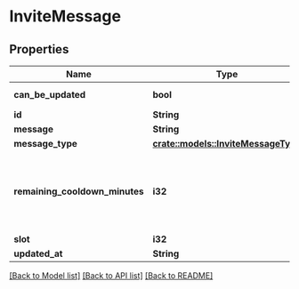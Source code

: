 # InviteMessage

## Properties

Name | Type | Description | Notes
------------ | ------------- | ------------- | -------------
**can_be_updated** | **bool** |  | [default to true]
**id** | **String** |  | 
**message** | **String** |  | 
**message_type** | [**crate::models::InviteMessageType**](InviteMessageType.md) |  | 
**remaining_cooldown_minutes** | **i32** | Changes to 60 when updated, although probably server-side configurable. | [default to 0]
**slot** | **i32** |  | 
**updated_at** | **String** |  | 

[[Back to Model list]](../README.md#documentation-for-models) [[Back to API list]](../README.md#documentation-for-api-endpoints) [[Back to README]](../README.md)


